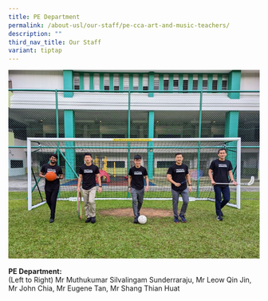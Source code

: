 ```yaml
---
title: PE Department
permalink: /about-usl/our-staff/pe-cca-art-and-music-teachers/
description: ""
third_nav_title: Our Staff
variant: tiptap
---
```

![](/images/2023%20Photos/Staff%20Photo/pe%20staff.JPG)

**PE Department:** <br>
(Left to Right) Mr Muthukumar Silvalingam Sunderraraju, Mr Leow Qin Jin, Mr John Chia, Mr Eugene Tan, Mr Shang Thian Huat